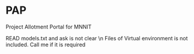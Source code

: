 # PAP
Project Allotment Portal for MNNIT

READ models.txt and ask is not clear \n
Files of Virtual environment is not included. Call me if it is required
